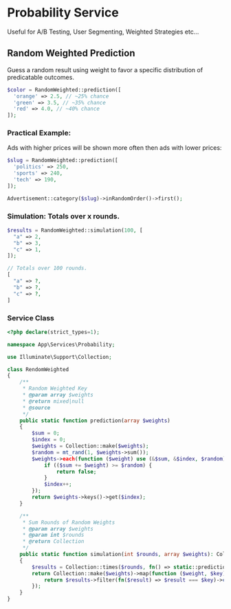 # Probability Service

Useful for A/B Testing, User Segmenting, Weighted Strategies etc... 

## Random Weighted Prediction

Guess a random result using weight to favor a specific distribution of predicatable outcomes.

```php
$color = RandomWeighted::prediction([
  'orange' => 2.5, // ~25% chance
  'green' => 3.5, // ~35% chance
  'red' => 4.0, // ~40% chance
]);
```

### Practical Example:

Ads with higher prices will be shown more often then ads with lower prices:

```php
$slug = RandomWeighted::prediction([
  'politics' => 250, 
  'sports' => 240,
  'tech' => 190,
]);

Advertisement::category($slug)->inRandomOrder()->first();
```

### Simulation: Totals over x rounds.
```php
$results = RandomWeighted::simulation(100, [
  "a" => 2, 
  "b" => 3,
  "c" => 1,
]);

// Totals over 100 rounds.
[
  "a" => ?, 
  "b" => ?,
  "c" => ?,
]
```

### Service Class
```php
<?php declare(strict_types=1);

namespace App\Services\Probability;

use Illuminate\Support\Collection;

class RendomWeighted
{
    /**
     * Random Weighted Key
     * @param array $weights
     * @return mixed|null
     * @source
     */
    public static function prediction(array $weights)
    {
        $sum = 0;
        $index = 0;
        $weights = Collection::make($weights);
        $random = mt_rand(1, $weights->sum());
        $weights->each(function ($weight) use (&$sum, &$index, $random) {
            if (($sum += $weight) >= $random) {
                return false;
            }
            $index++;
        });
        return $weights->keys()->get($index);
    }

    /**
     * Sum Rounds of Random Weights
     * @param array $weights
     * @param int $rounds
     * @return Collection
     */
    public static function simulation(int $rounds, array $weights): Collection
    {
        $results = Collection::times($rounds, fn() => static::prediction($weights));
        return Collection::make($weights)->map(function ($weight, $key) use ($results) {
            return $results->filter(fn($result) => $result === $key)->count();
        });
    }
}
```
